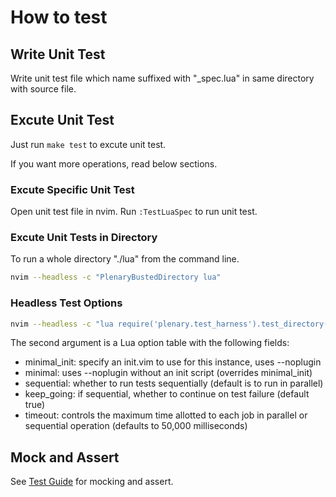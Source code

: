 # How to test

## Write Unit Test

Write unit test file which name suffixed with "_spec.lua" in same directory with source file.

## Excute Unit Test

Just run `make test` to excute unit test.

If you want more operations, read below sections.

### Excute Specific Unit Test

Open unit test file in nvim. Run `:TestLuaSpec` to run unit test.

### Excute Unit Tests in Directory

To run a whole directory "./lua" from the command line.

```sh
nvim --headless -c "PlenaryBustedDirectory lua"
```

### Headless Test Options

```sh
nvim --headless -c "lua require('plenary.test_harness').test_directory('lua', { timeout = 5000 })"
```

The second argument is a Lua option table with the following fields:

- minimal_init: specify an init.vim to use for this instance, uses --noplugin
- minimal: uses --noplugin without an init script (overrides minimal_init)
- sequential: whether to run tests sequentially (default is to run in parallel)
- keep_going: if sequential, whether to continue on test failure (default true)
- timeout: controls the maximum time allotted to each job in parallel or sequential operation (defaults to 50,000 milliseconds)

## Mock and Assert

See [Test Guide](https://github.com/nvim-lua/plenary.nvim/blob/master/TESTS_README.md) for mocking and assert.
